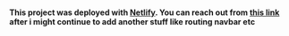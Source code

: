 #### This project was deployed with [Netlify](https://github.com/facebook/create-react-app). You can reach out from [this link ](https://imagegalery.netlify.app/) after i might continue to add another stuff  like routing navbar etc
